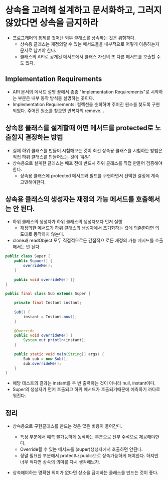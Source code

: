 # 상속을 고려해 설계하고 문서화하고, 그러지 않았다면 상속을 금지하라
- 프로그래머의 통제를 벗어난 외부 클래스를 상속하는 것은 위험하다.
  + 상속용 클래스는 재정의할 수 있는 메서드들을 내부적으로 어떻게 이용하는지 문서로 남겨야 한다. 
  + 클래스의 API로 공개된 메서드에서 클래스 자신의 또 다른 메서드를 호출할 수도 있다.
  
## Implementation Requirements
- API 문서의 메서드 설명 끝에서 종종 "Implementation Requirements"로 시작하는 부분은 내부 동작 방식을 설명하는 곳이다.
- Implementation Requirements: 컬렉션을 순회하며 주어진 원소를 찾도록 구현되었다. 주어진 원소를 찾으면 반복자의 remove...

## 상속용 클래스를 설계할때 어떤 메서드를 protected로 노출할지 결정하는 방법
- 실제 하위 클래스를 만들어 시험해보는 것이 최선 상속용 클래스를 시험하는 방법은 직접 하위 클래스를 만들어보는 것이 '유일'
- 상속용으로 설계한 클래스는 배포 전에 반드시 하위 클래스를 직접 만들어 검증해야 한다.
  + 상속용 클래스에 protected 메서드와 필드를 구현하면서 선택한 결정에 계속 고민해야한다.

## 상속용 클래스의 생성자는 재정의 가능 메서드를 호출해서는 안 된다.
- 하위 클래스의 생성자가 하위 클래스의 생성자보다 먼저 실행
  + 재정의한 메서드가 하위 클래스의 생성자에서 초기화하는 값에 의존한다면 의도대로 동작하지 않는다.
- clone과 readObject 모두 직접적으로든 간접적으 로든 재정의 가능 메서드를 호출해서는 안 된다.

```java
public class Super {
    public Supuer() {
        overrideMe();
    }
    
    public void overrideMe() {}
}

public final class Sub extends Super {
    
    private final Instant instant;
    
    Sub() {
        instant = Instant.now();
    }
    
    @Override
    public void overrideMe() {
        System.out.println(instant);
    }
    
    public static void main(String[] args) {
        Sub sub = new Sub();
        sub.overrideMe();
    }
}
```

- 해당 테스트의 결과는 instant를 두 번 출력하는 것이 아니라 null, instant이다.
- Super의 생성자가 먼저 호출되고 하위 메서드가 호출되기때문에 예측하기 까다로워진다.

## 정리
- 상속용으로 구현클래스를 만드는 것은 많은 비용이 들어간다.
  + 특정 부분에서 예측 불가능하게 동작하는 부분으로 전부 주석으로 제공해야한다.
  + Override될 수 있는 메서드를 (super)생성자에서 호출하면 안된다.
  + 정말 필요한 부분에서 protect나 public으로 상속가능하게 해야한다. 하지만 너무 적다면 상속의 의미를 다시 생각해보자.

- 상속해야하는 명확한 의미가 없다면 상소을 금지하는 클래스를 만드는 것이 좋다.